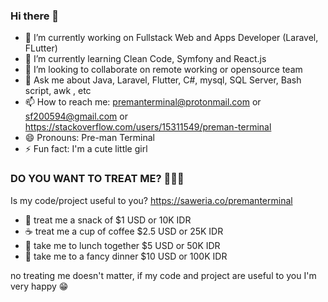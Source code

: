 ### Hi there 👋

- 🔭 I’m currently working on Fullstack Web and Apps Developer (Laravel, FLutter)
- 🌱 I’m currently learning Clean Code, Symfony and React.js
- 👯 I’m looking to collaborate on remote working or opensource team
- 💬 Ask me about Java, Laravel, Flutter, C#, mysql, SQL Server, Bash script, awk , etc
- 📫 How to reach me: premanterminal@protonmail.com or sf200594@gmail.com or https://stackoverflow.com/users/15311549/preman-terminal
- 😄 Pronouns: Pre-man Terminal
- ⚡ Fun fact: I'm a cute little girl
<!-- - 😊 My Upwork Account Link: 
![image](https://user-images.githubusercontent.com/78519830/154404415-7af140df-07e4-43f9-9a50-df6bb627de3d.png) -->


### DO YOU WANT TO TREAT ME? 🌟🌟🌟
Is my code/project useful to you?
https://saweria.co/premanterminal
- 🍡 treat me a snack of $1 USD or 10K IDR
- ☕ treat me a cup of coffee $2.5 USD or 25K IDR
- 🍜 take me to lunch together $5 USD or 50K IDR
- 🍱 take me to a fancy dinner $10 USD or 100K IDR 

no treating me doesn't matter, if my code and project are useful to you I'm very happy 😁
